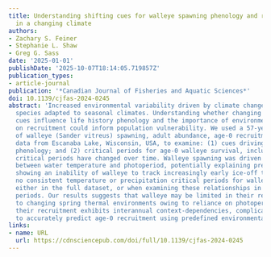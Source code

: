 ```yaml
---
title: Understanding shifting cues for walleye spawning phenology and recruitment
  in a changing climate
authors:
- Zachary S. Feiner
- Stephanie L. Shaw
- Greg G. Sass
date: '2025-01-01'
publishDate: '2025-10-07T18:14:05.719857Z'
publication_types:
- article-journal
publication: '*Canadian Journal of Fisheries and Aquatic Sciences*'
doi: 10.1139/cjfas-2024-0245
abstract: 'Increased environmental variability driven by climate change threatens
  species adapted to seasonal climates. Understanding whether changing environmental
  cues influence life history phenology and the importance of environmental characteristics
  on recruitment could inform population vulnerability. We used a 57-year time series
  of walleye (Sander vitreus) spawning, adult abundance, age-0 recruitment, and environmental
  data from Escanaba Lake, Wisconsin, USA, to examine: (1) cues driving walleye spawning
  phenology; and (2) critical periods for age-0 walleye survival, including whether
  critical periods have changed over time. Walleye spawning was driven by an interaction
  between water temperature and photoperiod, potentially explaining previous research
  showing an inability of walleye to track increasingly early ice-off timing. We observed
  no consistent temperature or precipitation critical periods for walleye recruitment
  either in the full dataset, or when examining these relationships in different time
  periods. Our results suggests that walleye may be limited in their responsiveness
  to changing spring thermal environments owing to reliance on photoperiod cues, and
  their recruitment exhibits interannual context-dependencies, complicating attempts
  to accurately predict age-0 recruitment using predefined environmental variables.'
links:
- name: URL
  url: https://cdnsciencepub.com/doi/full/10.1139/cjfas-2024-0245
---
```

